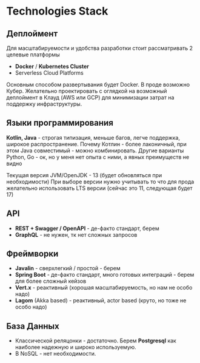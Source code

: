 # Technologies Stack

## Деплоймент
Для масштабируемости и удобства разработки стоит рассматривать 2 целевые платформы
* **Docker** / **Kubernetes Cluster**
* Serverless Cloud Platforms
  
Основным способом развертывания будет Docker. В проде возможно Кубер. Желательно проектировать с оглядкой на возможный деплоймент в Клауд (AWS или GCP) для минимизации затрат на поддержку инфраструктуры.

## Языки программирования
**Kotlin, Java** - строгая типизация, меньше багов, легче поддержка, широкое распространение.
Почему Котлин - более лаконичный, при этом Java совместимый - можно комбинировать.
Другие варианты Python, Go - ок, но у меня нет опыта с ними, а явных преимуществ не видно

Текущая версия JVM/OpenJDK - 13 (будет обновляться при необходимости)
При выборе версии нужно учитывать то что для прода желательно использовать LTS версии (сейчас это 11, следующая будет 17)

## API
* **REST + Swagger / OpenAPI** - де-факто стандарт, берем
* **GraphQL** - не нужен, тк нет сложных запросов

## Фреймворки
* **Javalin** - сверхлегкий / простой - берем
* **Spring Boot** - де-факто стандарт, много готовых интеграций - берем для более сложный кейзов
* **Vert.x** - реактивный  (хорошая масштабируемость, но нам не особо надо)
* **Lagom** (Akka based) - реактивный, actor based (круто, но тоже не особо надо)

## База Данных
* Классической реляцонки - достаточно. Берем **Postgresql** как наиболее надежную и широко используемую.
* В NoSQL - нет необходимости. 

